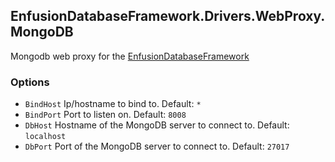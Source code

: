 ## EnfusionDatabaseFramework.Drivers.WebProxy.MongoDB
 Mongodb web proxy for the [EnfusionDatabaseFramework](https://github.com/Arkensor/EnfusionPersistenceFramework)

### Options
- `BindHost` Ip/hostname to bind to. Default: `*`
- `BindPort` Port to listen on. Default: `8008`
- `DbHost` Hostname of the MongoDB server to connect to. Default: `localhost`
- `DbPort` Port of the MongoDB server to connect to. Default: `27017`
